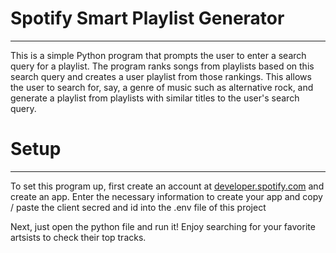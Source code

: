 # Spotify Smart Playlist Generator
---
This is a simple Python program that prompts the user to enter a search query for a playlist. The program ranks songs from playlists based on this search query and creates a user playlist from those rankings. This allows the user to search for, say, a genre of music such as alternative rock, and generate a playlist from playlists with similar titles to the user's search query.

# Setup
---
To set this program up, first create an account at [developer.spotify.com](https://developer.spotify.com/dashboard) and create an app. Enter the necessary information to create your app and copy / paste the client secred and id into the .env file of this project

Next, just open the python file and run it! Enjoy searching for your favorite artsists to check their top tracks.